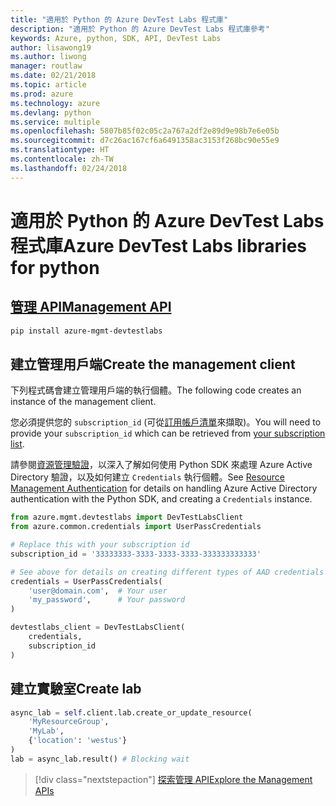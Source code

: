 ```yaml
---
title: "適用於 Python 的 Azure DevTest Labs 程式庫"
description: "適用於 Python 的 Azure DevTest Labs 程式庫參考"
keywords: Azure, python, SDK, API, DevTest Labs
author: lisawong19
ms.author: liwong
manager: routlaw
ms.date: 02/21/2018
ms.topic: article
ms.prod: azure
ms.technology: azure
ms.devlang: python
ms.service: multiple
ms.openlocfilehash: 5807b85f02c05c2a767a2df2e89d9e98b7e6e05b
ms.sourcegitcommit: d7c26ac167cf6a6491358ac3153f268bc90e55e9
ms.translationtype: HT
ms.contentlocale: zh-TW
ms.lasthandoff: 02/24/2018
---
```

# <a name="azure-devtest-labs-libraries-for-python"></a><span data-ttu-id="2212e-104">適用於 Python 的 Azure DevTest Labs 程式庫</span><span class="sxs-lookup"><span data-stu-id="2212e-104">Azure DevTest Labs libraries for python</span></span>

## <a name="management-apipythonapioverviewazuredevtestlabsmanagement"></a>[<span data-ttu-id="2212e-105">管理 API</span><span class="sxs-lookup"><span data-stu-id="2212e-105">Management API</span></span>](/python/api/overview/azure/devtestlabs/management)

```bash
pip install azure-mgmt-devtestlabs
```

## <a name="create-the-management-client"></a><span data-ttu-id="2212e-106">建立管理用戶端</span><span class="sxs-lookup"><span data-stu-id="2212e-106">Create the management client</span></span>

<span data-ttu-id="2212e-107">下列程式碼會建立管理用戶端的執行個體。</span><span class="sxs-lookup"><span data-stu-id="2212e-107">The following code creates an instance of the management client.</span></span>

<span data-ttu-id="2212e-108">您必須提供您的 ``subscription_id`` (可從[訂用帳戶清單](https://manage.windowsazure.com/#Workspaces/AdminTasks/SubscriptionMapping)來擷取)。</span><span class="sxs-lookup"><span data-stu-id="2212e-108">You will need to provide your ``subscription_id`` which can be retrieved from [your subscription list](https://manage.windowsazure.com/#Workspaces/AdminTasks/SubscriptionMapping).</span></span>

<span data-ttu-id="2212e-109">請參閱[資源管理驗證](/python/azure/python-sdk-azure-authenticate)，以深入了解如何使用 Python SDK 來處理 Azure Active Directory 驗證，以及如何建立 ``Credentials`` 執行個體。</span><span class="sxs-lookup"><span data-stu-id="2212e-109">See [Resource Management Authentication](/python/azure/python-sdk-azure-authenticate) for details on handling Azure Active Directory authentication with the Python SDK, and creating a ``Credentials`` instance.</span></span>

```python
from azure.mgmt.devtestlabs import DevTestLabsClient
from azure.common.credentials import UserPassCredentials

# Replace this with your subscription id
subscription_id = '33333333-3333-3333-3333-333333333333'

# See above for details on creating different types of AAD credentials
credentials = UserPassCredentials(
    'user@domain.com',  # Your user
    'my_password',      # Your password
)

devtestlabs_client = DevTestLabsClient(
    credentials,
    subscription_id
)
```

## <a name="create-lab"></a><span data-ttu-id="2212e-110">建立實驗室</span><span class="sxs-lookup"><span data-stu-id="2212e-110">Create lab</span></span>

```python
async_lab = self.client.lab.create_or_update_resource(
    'MyResourceGroup',
    'MyLab',
    {'location': 'westus'}
)
lab = async_lab.result() # Blocking wait
``` 

> [!div class="nextstepaction"]
> [<span data-ttu-id="2212e-111">探索管理 API</span><span class="sxs-lookup"><span data-stu-id="2212e-111">Explore the Management APIs</span></span>](/python/api/overview/azure/devtestlabs/management)